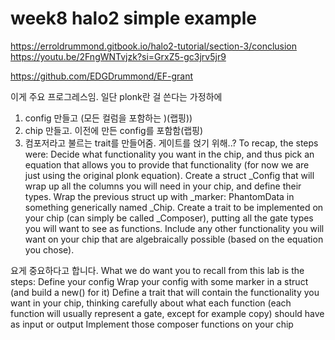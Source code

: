 # week8 halo2 simple example

https://erroldrummond.gitbook.io/halo2-tutorial/section-3/conclusion
https://youtu.be/2FngWNTvjzk?si=GrxZ5-gc3jrv5jr9

https://github.com/EDGDrummond/EF-grant



이게 주요 프로그레스임. 
일단 plonk란 걸 쓴다는 가정하에
1. config 만들고 (모든 컬럼을 포함하는 )(랩핑))
2. chip 만들고. 이전에 만든 config를 포함함(랩핑)
3. 컴포저라고 불르는 trait를 만들어줌. 게이트를 얹기 위해..?
To recap, the steps were:
Decide what functionality you want in the chip, and thus pick an equation that allows you to provide that functionality (for now we are just using the original plonk equation).
Create a struct _Config that will wrap up all the columns you will need in your chip, and define their types.
Wrap the previous struct up with _marker: PhantomData in something generically named _Chip.
Create a trait to be implemented on your chip (can simply be called _Composer), putting all the gate types you will want to see as functions. Include any other functionality you will want on your chip that are algebraically possible (based on the equation you chose).

요게 중요하다고 합니다.
What we do want you to recall from this lab is the steps:
Define your config
Wrap your config with some marker in a struct (and build a new() for it)
Define a trait that will contain the functionality you want in your chip, thinking carefully about what each function (each function will usually represent a gate, except for example copy) should have as input or output
Implement those composer functions on your chip
